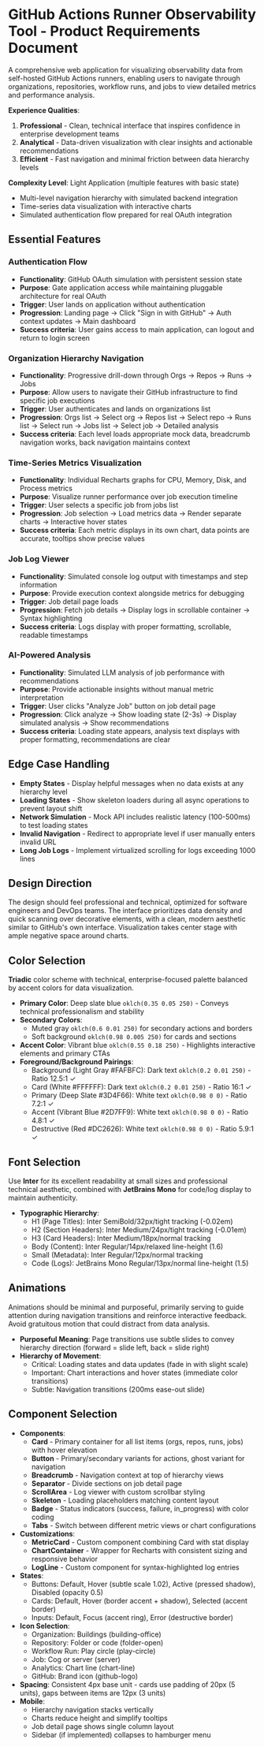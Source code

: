 # GitHub Actions Runner Observability Tool - Product Requirements Document

A comprehensive web application for visualizing observability data from self-hosted GitHub Actions runners, enabling users to navigate through organizations, repositories, workflow runs, and jobs to view detailed metrics and performance analysis.

**Experience Qualities**:
1. **Professional** - Clean, technical interface that inspires confidence in enterprise development teams
2. **Analytical** - Data-driven visualization with clear insights and actionable recommendations
3. **Efficient** - Fast navigation and minimal friction between data hierarchy levels

**Complexity Level**: Light Application (multiple features with basic state)
  - Multi-level navigation hierarchy with simulated backend integration
  - Time-series data visualization with interactive charts
  - Simulated authentication flow prepared for real OAuth integration

## Essential Features

### Authentication Flow
- **Functionality**: GitHub OAuth simulation with persistent session state
- **Purpose**: Gate application access while maintaining pluggable architecture for real OAuth
- **Trigger**: User lands on application without authentication
- **Progression**: Landing page → Click "Sign in with GitHub" → Auth context updates → Main dashboard
- **Success criteria**: User gains access to main application, can logout and return to login screen

### Organization Hierarchy Navigation
- **Functionality**: Progressive drill-down through Orgs → Repos → Runs → Jobs
- **Purpose**: Allow users to navigate their GitHub infrastructure to find specific job executions
- **Trigger**: User authenticates and lands on organizations list
- **Progression**: Orgs list → Select org → Repos list → Select repo → Runs list → Select run → Jobs list → Select job → Detailed analysis
- **Success criteria**: Each level loads appropriate mock data, breadcrumb navigation works, back navigation maintains context

### Time-Series Metrics Visualization
- **Functionality**: Individual Recharts graphs for CPU, Memory, Disk, and Process metrics
- **Purpose**: Visualize runner performance over job execution timeline
- **Trigger**: User selects a specific job from jobs list
- **Progression**: Job selection → Load metrics data → Render separate charts → Interactive hover states
- **Success criteria**: Each metric displays in its own chart, data points are accurate, tooltips show precise values

### Job Log Viewer
- **Functionality**: Simulated console log output with timestamps and step information
- **Purpose**: Provide execution context alongside metrics for debugging
- **Trigger**: Job detail page loads
- **Progression**: Fetch job details → Display logs in scrollable container → Syntax highlighting
- **Success criteria**: Logs display with proper formatting, scrollable, readable timestamps

### AI-Powered Analysis
- **Functionality**: Simulated LLM analysis of job performance with recommendations
- **Purpose**: Provide actionable insights without manual metric interpretation
- **Trigger**: User clicks "Analyze Job" button on job detail page
- **Progression**: Click analyze → Show loading state (2-3s) → Display simulated analysis → Show recommendations
- **Success criteria**: Loading state appears, analysis text displays with proper formatting, recommendations are clear

## Edge Case Handling

- **Empty States** - Display helpful messages when no data exists at any hierarchy level
- **Loading States** - Show skeleton loaders during all async operations to prevent layout shift
- **Network Simulation** - Mock API includes realistic latency (100-500ms) to test loading states
- **Invalid Navigation** - Redirect to appropriate level if user manually enters invalid URL
- **Long Job Logs** - Implement virtualized scrolling for logs exceeding 1000 lines

## Design Direction

The design should feel professional and technical, optimized for software engineers and DevOps teams. The interface prioritizes data density and quick scanning over decorative elements, with a clean, modern aesthetic similar to GitHub's own interface. Visualization takes center stage with ample negative space around charts.

## Color Selection

**Triadic** color scheme with technical, enterprise-focused palette balanced by accent colors for data visualization.

- **Primary Color**: Deep slate blue `oklch(0.35 0.05 250)` - Conveys technical professionalism and stability
- **Secondary Colors**: 
  - Muted gray `oklch(0.6 0.01 250)` for secondary actions and borders
  - Soft background `oklch(0.98 0.005 250)` for cards and sections
- **Accent Color**: Vibrant blue `oklch(0.55 0.18 250)` - Highlights interactive elements and primary CTAs
- **Foreground/Background Pairings**:
  - Background (Light Gray #FAFBFC): Dark text `oklch(0.2 0.01 250)` - Ratio 12.5:1 ✓
  - Card (White #FFFFFF): Dark text `oklch(0.2 0.01 250)` - Ratio 16:1 ✓
  - Primary (Deep Slate #3D4F66): White text `oklch(0.98 0 0)` - Ratio 7.2:1 ✓
  - Accent (Vibrant Blue #2D7FF9): White text `oklch(0.98 0 0)` - Ratio 4.8:1 ✓
  - Destructive (Red #DC2626): White text `oklch(0.98 0 0)` - Ratio 5.9:1 ✓

## Font Selection

Use **Inter** for its excellent readability at small sizes and professional technical aesthetic, combined with **JetBrains Mono** for code/log display to maintain authenticity.

- **Typographic Hierarchy**:
  - H1 (Page Titles): Inter SemiBold/32px/tight tracking (-0.02em)
  - H2 (Section Headers): Inter Medium/24px/tight tracking (-0.01em)
  - H3 (Card Headers): Inter Medium/18px/normal tracking
  - Body (Content): Inter Regular/14px/relaxed line-height (1.6)
  - Small (Metadata): Inter Regular/12px/normal tracking
  - Code (Logs): JetBrains Mono Regular/13px/normal line-height (1.5)

## Animations

Animations should be minimal and purposeful, primarily serving to guide attention during navigation transitions and reinforce interactive feedback. Avoid gratuitous motion that could distract from data analysis.

- **Purposeful Meaning**: Page transitions use subtle slides to convey hierarchy direction (forward = slide left, back = slide right)
- **Hierarchy of Movement**: 
  - Critical: Loading states and data updates (fade in with slight scale)
  - Important: Chart interactions and hover states (immediate color transitions)
  - Subtle: Navigation transitions (200ms ease-out slide)

## Component Selection

- **Components**:
  - **Card** - Primary container for all list items (orgs, repos, runs, jobs) with hover elevation
  - **Button** - Primary/secondary variants for actions, ghost variant for navigation
  - **Breadcrumb** - Navigation context at top of hierarchy views
  - **Separator** - Divide sections on job detail page
  - **ScrollArea** - Log viewer with custom scrollbar styling
  - **Skeleton** - Loading placeholders matching content layout
  - **Badge** - Status indicators (success, failure, in_progress) with color coding
  - **Tabs** - Switch between different metric views or chart configurations
- **Customizations**:
  - **MetricCard** - Custom component combining Card with stat display
  - **ChartContainer** - Wrapper for Recharts with consistent sizing and responsive behavior
  - **LogLine** - Custom component for syntax-highlighted log entries
- **States**:
  - Buttons: Default, Hover (subtle scale 1.02), Active (pressed shadow), Disabled (opacity 0.5)
  - Cards: Default, Hover (border accent + shadow), Selected (accent border)
  - Inputs: Default, Focus (accent ring), Error (destructive border)
- **Icon Selection**:
  - Organization: Buildings (building-office)
  - Repository: Folder or code (folder-open)
  - Workflow Run: Play circle (play-circle)
  - Job: Cog or server (server)
  - Analytics: Chart line (chart-line)
  - GitHub: Brand icon (github-logo)
- **Spacing**: Consistent 4px base unit - cards use padding of 20px (5 units), gaps between items are 12px (3 units)
- **Mobile**: 
  - Hierarchy navigation stacks vertically
  - Charts reduce height and simplify tooltips
  - Job detail page shows single column layout
  - Sidebar (if implemented) collapses to hamburger menu
